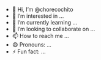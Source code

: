 - 👋 Hi, I’m @chorecochito
- 👀 I’m interested in ...
- 🌱 I’m currently learning ...
- 💞️ I’m looking to collaborate on ...
- 📫 How to reach me ...
- 😄 Pronouns: ...
- ⚡ Fun fact: ...

<!---
chorecochito/chorecochito is a ✨ special ✨ repository because its `README.md` (this file) appears on your GitHub profile.
You can click the Preview link to take a look at your changes.
--->
